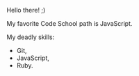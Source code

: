 Hello there! ;)
 
My favorite Code School path is JavaScript.

My deadly skills:

* Git, 
* JavaScript, 
* Ruby.